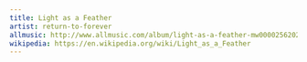 ```yaml
---
title: Light as a Feather
artist: return-to-forever
allmusic: http://www.allmusic.com/album/light-as-a-feather-mw0000256202
wikipedia: https://en.wikipedia.org/wiki/Light_as_a_Feather
---
```

